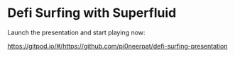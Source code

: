 # Defi Surfing with Superfluid

Launch the presentation and start playing now:

https://gitpod.io/#/https://github.com/pi0neerpat/defi-surfing-presentation